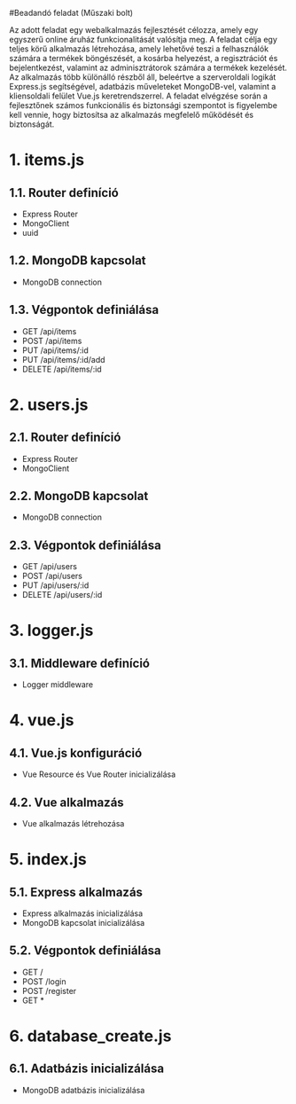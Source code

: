 #Beadandó feladat (Műszaki bolt)

Az adott feladat egy webalkalmazás fejlesztését célozza, amely egy egyszerű online áruház funkcionalitását valósítja meg.
A feladat célja egy teljes körű alkalmazás létrehozása, amely lehetővé teszi a felhasználók számára a termékek böngészését, a kosárba helyezést, a regisztrációt és bejelentkezést, valamint az adminisztrátorok számára a termékek kezelését. 
Az alkalmazás több különálló részből áll, beleértve a szerveroldali logikát Express.js segítségével, adatbázis műveleteket MongoDB-vel,
valamint a kliensoldali felület Vue.js keretrendszerrel. 
A feladat elvégzése során a fejlesztőnek számos funkcionális és biztonsági szempontot is figyelembe kell vennie, hogy biztosítsa az alkalmazás megfelelő működését és biztonságát.


# 1. items.js
## 1.1. Router definíció
- Express Router
- MongoClient
- uuid

## 1.2. MongoDB kapcsolat
- MongoDB connection

## 1.3. Végpontok definiálása
- GET /api/items
- POST /api/items
- PUT /api/items/:id
- PUT /api/items/:id/add
- DELETE /api/items/:id

# 2. users.js
## 2.1. Router definíció
- Express Router
- MongoClient

## 2.2. MongoDB kapcsolat
- MongoDB connection

## 2.3. Végpontok definiálása
- GET /api/users
- POST /api/users
- PUT /api/users/:id
- DELETE /api/users/:id

# 3. logger.js
## 3.1. Middleware definíció
- Logger middleware

# 4. vue.js
## 4.1. Vue.js konfiguráció
- Vue Resource és Vue Router inicializálása

## 4.2. Vue alkalmazás
- Vue alkalmazás létrehozása

# 5. index.js
## 5.1. Express alkalmazás
- Express alkalmazás inicializálása
- MongoDB kapcsolat inicializálása

## 5.2. Végpontok definiálása
- GET /
- POST /login
- POST /register
- GET *

# 6. database_create.js
## 6.1. Adatbázis inicializálása
- MongoDB adatbázis inicializálása

